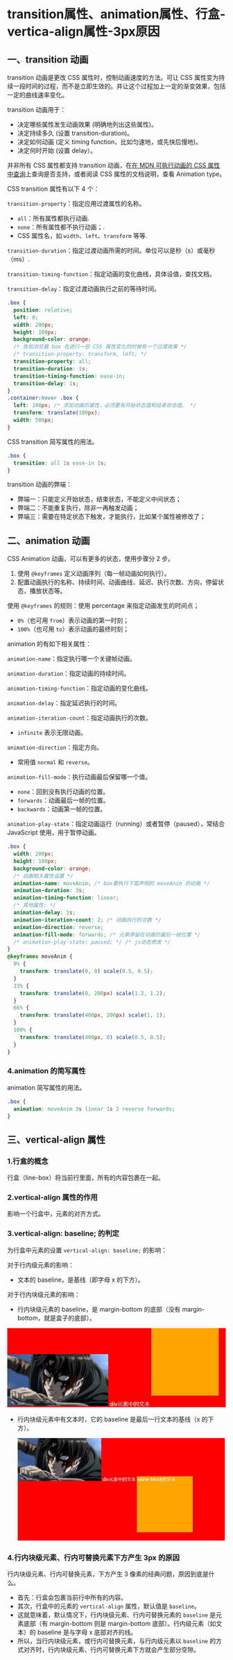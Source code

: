 # transition属性、animation属性、行盒-vertica-align属性-3px原因

## 一、transition  动画

transition 动画是更改 CSS 属性时，控制动画速度的方法。可让 CSS 属性变为持续一段时间的过程，而不是立即生效的。并让这个过程加上一定的渐变效果，包括一定的曲线速率变化。

transition 动画用于：

- 决定哪些属性发生动画效果 (明确地列出这些属性)。
- 决定持续多久 (设置 transition-duration)。
- 决定如何动画 (定义 timing function，比如匀速地，或先快后慢地)。
- 决定何时开始 (设置 delay）。

并非所有 CSS 属性都支持 transition 动画，在[在 MDN 可执行动画的 CSS 属性中查询](https://developer.mozilla.org/zh-CN/docs/Web/CSS/CSS_animated_properties)上查询是否支持，或者阅读 CSS 属性的文档说明，查看 Animation type。

CSS transition 属性有以下 4 个：

`transition-property`：指定应用过渡属性的名称。

- `all`：所有属性都执行动画.
- `none`：所有属性都不执行动画；.
- CSS 属性名，如 `width`、`left`、`transform` 等等.

`transition-duration`：指定过渡动画所需的时间。单位可以是秒（s）或毫秒（ms）.

`transition-timing-function`：指定动画的变化曲线，具体设值，查找文档。

`transition-delay`：指定过渡动画执行之前的等待时间。

```css
.box {
  position: relative;
  left: 0;
  width: 200px;
  height: 100px;
  background-color: orange;
  /* 告知浏览器 box 在进行一些 CSS 属性变化的时候有一个过渡效果 */
  /* transition-property: transform, left; */
  transition-property: all;
  transition-duration: 1s;
  transition-timing-function: ease-in;
  transition-delay: 1s;
}
.container:hover .box {
  left: 100px; /* 添加动画的属性，必须要有开始状态值和结束状态值。 */
  transform: translate(100px);
  width: 500px;
}
```

CSS transition 简写属性的用法。

```css
.box {
  transition: all 1s ease-in 1s;
}
```

transition 动画的弊端：

- 弊端一：只能定义开始状态，结束状态，不能定义中间状态；
- 弊端二：不能重复执行，除非一再触发动画；
- 弊端三：需要在特定状态下触发，才能执行，比如某个属性被修改了；

## 二、animation 动画

CSS Animation 动画，可以有更多的状态，使用步骤分 2 步。

1. 使用 `@keyframes` 定义动画序列（每一帧动画如何执行）。
2. 配置动画执行的名称、持续时间、动画曲线、延迟、执行次数、方向，停留状态，播放状态等。

使用 `@keyframes` 的规则：使用 percentage 来指定动画发生的时间点；

- `0%`（也可用 `from`）表示动画的第一时刻；
- `100%`（也可用 `to`）表示动画的最终时刻；

animation 的有如下相关属性：

`animation-name`：指定执行哪一个关键帧动画。

`animation-duration`：指定动画的持续时间。

`animation-timing-function`：指定动画的变化曲线。

`animation-delay`：指定延迟执行的时间。

`animation-iteration-count`：指定动画执行的次数。

- `infinite` 表示无限动画。

`animation-direction`：指定方向。

- 常用值 `normal` 和 `reverse`。

`animation-fill-mode`：执行动画最后保留哪一个值。

- `none`：回到没有执行动画的位置。
- `forwards`：动画最后一帧的位置。
- `backwards`：动画第一帧的位置。

`animation-play-state`：指定动画运行（running）或者暂停（paused），常结合 JavaScript 使用，用于暂停动画。

```css
.box {
  width: 200px;
  height: 100px;
  background-color: orange;
  /* 动画相关属性设置 */
  animation-name: moveAnim; /* box要执行下面声明的 moveAnim 的动画 */
  animation-duration: 3s;
  animation-timing-function: linear;
  /* 其他属性: */
  animation-delay: 1s;
  animation-iteration-count: 2; /* 动画执行的次数 */
  animation-direction: reverse;
  animation-fill-mode: forwards; /* 元素停留在动画的最后一帧位置 */
  /* animation-play-state: paused; */ /* js动态修改 */
}
@keyframes moveAnim {
  0% {
    transform: translate(0, 0) scale(0.5, 0.5);
  }
  33% {
    transform: translate(0, 200px) scale(1.2, 1.2);
  }
  66% {
    transform: translate(400px, 200px) scale(1, 1);
  }
  100% {
    transform: translate(400px, 0) scale(0.5, 0.5);
  }
}
```

### 4.animation 的简写属性

animation 简写属性的用法。

```css
.box {
  animation: moveAnim 3s linear 1s 2 reverse forwards;
}
```

## 三、vertical-align 属性

### 1.行盒的概念

行盒（line-box）将当前行里面，所有的内容包裹在一起。

### 2.vertical-align 属性的作用

影响一个行盒中，元素的对齐方式。

### 3.vertical-align: baseline; 的判定

为行盒中元素的设置 `vertical-align: baseline;` 的影响：

对于行内级元素的影响：

- 文本的 baseline，是基线（即字母 x 的下方）。

对于行内块级元素的影响：

- 行内块级元素的 baseline，是 margin-bottom 的底部（没有 margin-bottom，就是盒子的底部）。

![Inline-block的baseline是margin-bottom的底部](NodeAssets/Inline-block的baseline是margin-bottom的底部.jpg)

- 行内块级元素中有文本时，它的 baseline 是最后一行文本的基线（x 的下方）。

  ![Inline-block中有文本时，baseline是最后一行文本的基线](NodeAssets/Inline-block中有文本时，baseline是最后一行文本的基线.jpg)

### 4.行内块级元素、行内可替换元素下方产生 3px 的原因

行内块级元素、行内可替换元素，下方产生 3 像素的经典问题，原因到底是什么。

- 首先：行盒会包裹当前行中所有的内容。
- 其次，行盒中的元素的 `vertical-align` 属性，默认值是 `baseline`。
- 这就意味着，默认情况下，行内块级元素、行内可替换元素的 `baseline` 是元素底部（有 margin-bottom 则是 margin-bottom 底部）。行内级元素（如文本）的 baseline 是与字母 x 底部对齐的线。
- 所以，当行内块级元素，或行内可替换元素，与行内级元素以 `baseline` 的方式对齐时，行内块级元素、行内可替换元素下方就会产生部分空隙。
